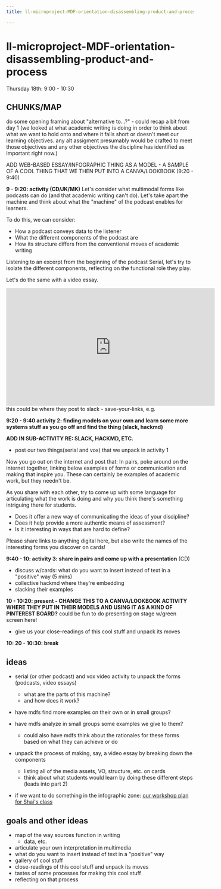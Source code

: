 ```yaml
---
title: ll-microproject-MDF-orientation-disassembling-product-and-process

---
```


# ll-microproject-MDF-orientation-disassembling-product-and-process

Thursday 18th: 9:00 - 10:30

## CHUNKS/MAP
do some opening framing about "alternative to...?" - could recap a bit from day 1 (we looked at what academic writing is doing in order to think about what we want to hold onto and where it falls short or doesn't meet our learning objectives. any alt assigment presumably would be crafted to meet those objectives and any other objectives the discipline has identified as important right now.)


ADD WEB-BASED ESSAY/INFOGRAPHIC THING AS A MODEL - A SAMPLE OF A COOL THING THAT WE THEN PUT INTO A CANVA/LOOKBOOK (9:20 - 9:40)

**9 - 9:20: activity (CD/JK/MK)**
Let's consider what multimodal forms like podcasts can do (and that academic writing can't do). Let's take apart the machine and think about what the "machine" of the podcast enables for learners.

To do this, we can consider:
* How a podcast conveys data to the listener
* What the different components of the podcast are
* How its structure differs from the conventional moves of academic writing

Listening to an excerpt from the beginning of the podcast Serial, let's try to isolate the different components, reflecting on the functional role they play. 

Let's do the same with a video essay.

<iframe width="560" height="315" src="https://www.youtube.com/embed/_V10kWLh71U" title="YouTube video player" frameborder="0" allow="accelerometer; autoplay; clipboard-write; encrypted-media; gyroscope; picture-in-picture" allowfullscreen></iframe>
this could be where they post to slack - save-your-links, e.g.

**9:20 - 9:40 activity 2: finding models on your own and learn some more systems stuff as you go off and find the thing (slack, hackmd)**

**ADD IN SUB-ACTIVITY RE: SLACK, HACKMD, ETC.**
* post our two things(serial and vox) that we unpack in activity 1

Now you go out on the internet and post that:
In pairs, poke around on the internet together, linking below examples of forms or communication and making that inspire you. These can certainly be examples of academic work, but they needn't be. 

As you share with each other, try to come up with some language for articulating what the work is doing and why you think there's something intriguing there for students. 
* Does it offer a new way of communicating the ideas of your discipline? 
* Does it help provide a more authentic means of assessment? 
* Is it interesting in ways that are hard to define?

Please share links to anything digital here, but also write the names of the interesting forms you discover on cards! 

**9:40 - 10: activity 3: share in pairs and come up with a presentation** (CD)
* discuss w/cards: what do you want to insert instead of text in a "positive" way (5 mins)
* collective hackmd where they're embedding
* slacking their examples

**10 - 10:20: present - CHANGE THIS TO A CANVA/LOOKBOOK ACTIVITY WHERE THEY PUT IN THEIR MODELS AND USING IT AS A KIND OF PINTEREST BOARD?**
could be fun to do presenting on stage w/green screen here!


* give us your close-readings of this cool stuff and unpack its moves

**10: 20 - 10:30: break**

## ideas
* serial (or other podcast) and vox video activity to unpack the forms (podcasts, video essays)
    * what are the parts of this machine?
    * and how does it work?
* have mdfs find more examples on their own or in small groups? 
* have mdfs analyze in small groups some examples we give to them?
    * could also have mdfs think about the rationales for these forms based on what they can achieve or do
* unpack the process of making, say, a video essay by breaking down the components
    * listing all of the media assets, VO, structure, etc. on cards
    * think about what students would learn by doing these different steps (leads into part 2)


* if we want to do something in the infographic zone: [our workshop plan for Shai's class](https://hackmd.io/o0oUTOTYQSaK3DldU0_Sww)

## goals and other ideas

* map of the way sources function in writing
    * data, etc. 
* articulate your own interpretation in multimedia
* what do you want to insert instead of text in a "positive" way 
* gallery of cool stuff 
* close-readings of this cool stuff and unpack its moves
* tastes of some processes for making this cool stuff
* reflecting on that process 
    